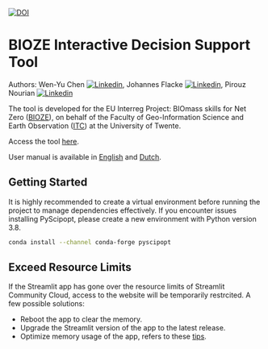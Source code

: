 [![DOI](https://zenodo.org/badge/682611837.svg)](https://zenodo.org/doi/10.5281/zenodo.10782927)

# BIOZE Interactive Decision Support Tool
Authors: Wen-Yu Chen [![Linkedin](https://i.stack.imgur.com/gVE0j.png)](https://www.linkedin.com/in/wenyuchen-tw-nl/), Johannes Flacke [![Linkedin](https://i.stack.imgur.com/gVE0j.png)](https://www.linkedin.com/in/johannes-flacke-38463340/), Pirouz Nourian [![Linkedin](https://i.stack.imgur.com/gVE0j.png)](https://www.linkedin.com/in/pirouz-nourian-71b10427/)  

The tool is developed for the EU Interreg Project: BIOmass skills for Net Zero ([BIOZE](https://www.interregnorthsea.eu/bioze)), on behalf of the Faculty of Geo-Information Science and Earth Observation ([ITC](https://www.itc.nl/)) at the University of Twente.  

Access the tool [here](https://bioze-interreg.streamlit.app/).  

User manual is available in [English](https://docs.google.com/document/d/1ycvVgknZ5-1XHSdp9uUJvC5qiD_btm0e/edit?usp=sharing&ouid=106170972880662385112&rtpof=true&sd=true "User Manual (Eng)") and [Dutch](https://docs.google.com/document/d/1kIgRok_GxITcHYWf_X_9CXxNyqwHAqdc/edit?usp=sharing&ouid=106170972880662385112&rtpof=true&sd=true "User Manual (Dutch)").  


<!-- GETTING STARTED -->
## Getting Started
It is highly recommended to create a virtual environment before running the project to manage dependencies effectively. If you encounter issues installing PyScipopt, please create a new environment with Python version 3.8.
  ```sh
  conda install --channel conda-forge pyscipopt
  ```

<!-- ### Installation-->

<!-- ### https://github.com/othneildrew/Best-README-Template/blob/master/BLANK_README.md-->


<!-- ERRORS -->
## Exceed Resource Limits 
If the Streamlit app has gone over the resource limits of Streamlit Community Cloud, access to the website will be temporarily restrcited. A few possible solutions:
* Reboot the app to clear the memory.
* Upgrade the Streamlit version of the app to the latest release.
* Optimize memory usage of the app, refers to these [tips](https://docs.streamlit.io/streamlit-community-cloud/manage-your-app#app-resources-and-limits "Manage your app resources and limits"). 
